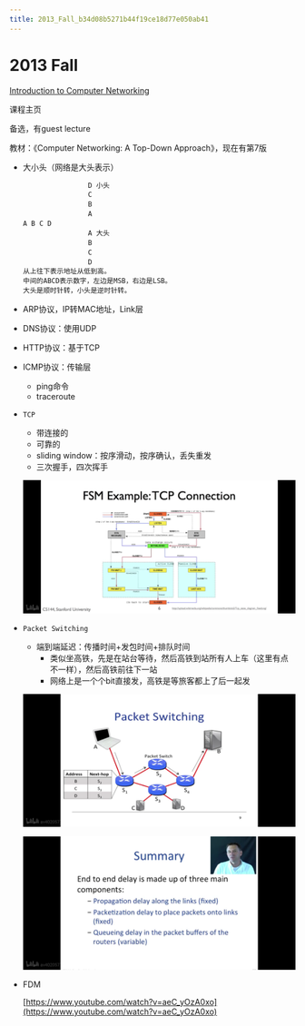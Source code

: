```yaml
---
title: 2013_Fall_b34d08b5271b44f19ce18d77e050ab41
---
```


# 2013 Fall

[Introduction to Computer Networking](https://lagunita.stanford.edu/courses/Engineering/Networking-SP/SelfPaced/about)

课程主页

[](https://www.bilibili.com/video/av40205778)

[](https://www.bilibili.com/video/av39441624)

备选，有guest lecture

教材：《Computer Networking: A Top-Down Approach》，现在有第7版

- 大小头（网络是大头表示）
    
    ```python
    				D 小头
    				C
    				B
    				A
    A B C D
    				A 大头
    				B
    				C
    				D
    从上往下表示地址从低到高。
    中间的ABCD表示数字，左边是MSB，右边是LSB。
    大头是顺时针转，小头是逆时针转。
    ```
    
- ARP协议，IP转MAC地址，Link层
- DNS协议：使用UDP
- HTTP协议：基于TCP
- ICMP协议：传输层
    - ping命令
    - traceroute
- `TCP`
    - 带连接的
    - 可靠的
    - sliding window：按序滑动，按序确认，丢失重发
    - 三次握手，四次挥手
    
    ![2022-05-02_11-22-04](assets/2022-05-02_11-22-04.png)
    
- `Packet Switching`
    - 端到端延迟：传播时间+发包时间+排队时间
        - 类似坐高铁，先是在站台等待，然后高铁到站所有人上车（这里有点不一样），然后高铁前往下一站
        - 网络上是一个个bit直接发，高铁是等旅客都上了后一起发
    
    ![7353470a0a146c4ff93e9c93454b65bc](assets/7353470a0a146c4ff93e9c93454b65bc.png)
    
    ![24a523eecbe1474bceeb08e770132ddf](assets/24a523eecbe1474bceeb08e770132ddf.png)
    
- FDM
    
    [https://www.youtube.com/watch?v=aeC_yOzA0xo](https://www.youtube.com/watch?v=aeC_yOzA0xo)